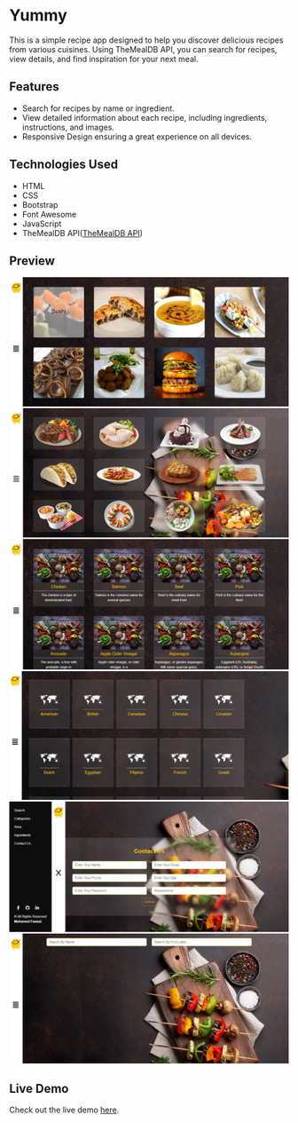 # Yummy

This is a simple recipe app designed to help you discover delicious recipes from various cuisines. Using TheMealDB API, you can search for recipes, view details, and find inspiration for your next meal.

## Features

- Search for recipes by name or ingredient.
- View detailed information about each recipe, including ingredients, instructions, and images.
- Responsive Design ensuring a great experience on all devices.

## Technologies Used

- HTML
- CSS
- Bootstrap
- Font Awesome
- JavaScript
- TheMealDB API([TheMealDB API](https://www.themealdb.com/api.php))

## Preview

![Preview Image](preview/preview.png)
![Preview Image 1](preview/preview1.png)
![Preview Image 2](preview/preview2.png)
![Preview Image 3](preview/preview3.png)
![Preview Image 4](preview/preview4.png)
![Preview Image 5](preview/preview5.png)

## Live Demo

Check out the live demo [here](https://mohammed-fawzzi.github.io/Yummy/).
